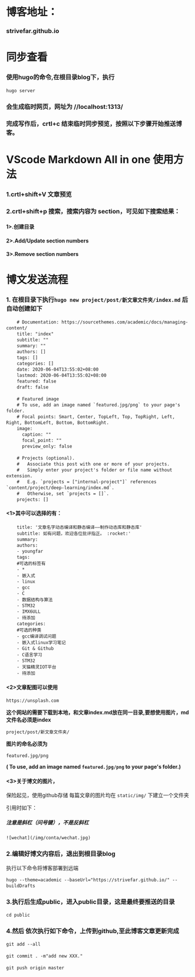 # 博客地址：
### strivefar.github.io


# 同步查看
### 使用hugo的命令,在根目录blog下，执行
	hugo server
### 会生成临时网页，网址为 //localhost:1313/
### 完成写作后，crtl+c 结束临时同步预览，按照以下步骤开始推送博客。


# VScode Markdown All in one 使用方法
### 1.crtl+shift+V 文章预览
### 2.crtl+shift+p 搜索，搜索内容为 section，可见如下搜索结果：
#### 1>.创建目录
#### 2>.Add/Update section numbers
#### 3>.Remove section numbers
 
# 博文发送流程
### 1. 在根目录下执行`hugo new project/post/新文章文件夹/index.md` 后自动创建如下


	    # Documentation: https://sourcethemes.com/academic/docs/managing-content/
	    title: "index"
	    subtitle: ""
	    summary: ""
	    authors: []
	    tags: []
	    categories: []
	    date: 2020-06-04T13:55:02+08:00
	    lastmod: 2020-06-04T13:55:02+08:00
	    featured: false
	    draft: false
	    
	    # Featured image
	    # To use, add an image named `featured.jpg/png` to your page's folder.
	    # Focal points: Smart, Center, TopLeft, Top, TopRight, Left, Right, BottomLeft, Bottom, BottomRight.
	    image:
	      caption: ""
	      focal_point: ""
	      preview_only: false
	    
	    # Projects (optional).
	    #   Associate this post with one or more of your projects.
	    #   Simply enter your project's folder or file name without extension.
	    #   E.g. `projects = ["internal-project"]` references `content/project/deep-learning/index.md`.
	    #   Otherwise, set `projects = []`.
	    projects: []



#### <1>其中可以选择的有：
    
	    title: '文章名字动态编译和静态编译——制作动态库和静态库'
	    subtitle: 如有问题，欢迎各位批评指正。 :rocket:'
	    summary: 
	    authors:
	    - youngfar
	    tags:
		#可选的标签有
	    - *
	    - 嵌入式
	    - linux
	    - gcc
	    - C
	    - 数据结构与算法
	    - STM32
	    - IMX6ULL
	    - 待添加
	    categories:
		#可选的种类
	    - gcc编译调试问题
	    - 嵌入式linux学习笔记
	    - Git & Github
	    - C语言学习
	    - STM32
	    - 天猫精灵IOT平台
	    - 待添加


#### <2>文章配图可以使用
	https://unsplash.com

**这个网站的需要下载到本地，和文章index.md放在同一目录,要想使用图片，md文件名必须是index**

	project/post/新文章文件夹/

**图片的命名必须为**
	
	featured.jpg/png
**( To use, add an image named `featured.jpg/png` to your page's folder.)**

#### <3>关于博文的图片，
保险起见，使用github存储 每篇文章的图片均在
`static/img/`
下建立一个文件夹

引用时如下：

##### 注意是斜杠（问号键），不是反斜杠

	![wechat](/img/conta/wechat.jpg)

### 2.编辑好博文内容后，退出到根目录blog   

执行以下命令将博客部署到远端

	hugo --theme=academic --baseUrl="https://strivefar.github.io/" --buildDrafts

### 3.执行后生成public，进入public目录，这是最终要推送的目录

	cd public

### 4.然后 依次执行如下命令，上传到github,至此博客文章更新完成

    git add --all
    
    git commit . -m"add new XXX."
    
    git push origin master
